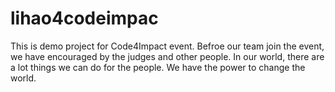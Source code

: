 # lihao4codeimpac
This is demo project for Code4Impact event. Befroe our team join the event, we have encouraged by the judges and other people.
In our world, there are a lot things we can do for the people. We have the power to change the world.
